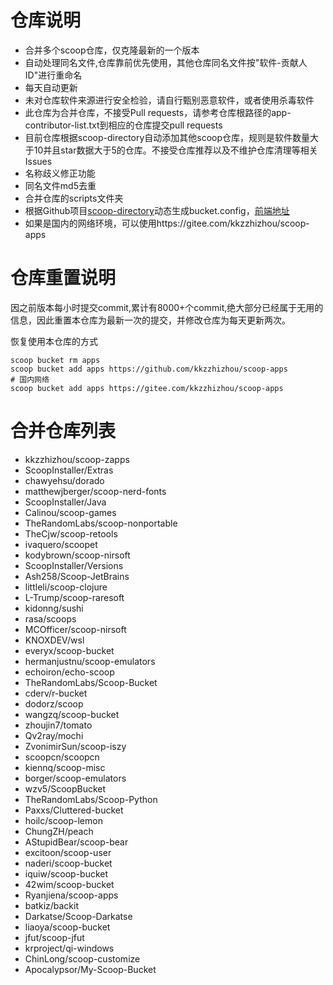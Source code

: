 # 仓库说明

- 合并多个scoop仓库，仅克隆最新的一个版本
- 自动处理同名文件,仓库靠前优先使用，其他仓库同名文件按"软件-贡献人ID"进行重命名
- 每天自动更新
- 未对仓库软件来源进行安全检验，请自行甄别恶意软件，或者使用杀毒软件
- 此仓库为合并仓库，不接受Pull requests，请参考仓库根路径的app-contributor-list.txt到相应的仓库提交pull requests
- 目前仓库根据scoop-directory自动添加其他scoop仓库，规则是软件数量大于10并且star数据大于5的仓库。不接受仓库推荐以及不维护仓库清理等相关Issues
- 名称歧义修正功能
- 同名文件md5去重
- 合并仓库的scripts文件夹
- 根据Github项目[scoop-directory](https://github.com/rasa/scoop-directory)动态生成bucket.config，[前端地址](https://rasa.github.io/scoop-directory/)
- 如果是国内的网络环境，可以使用https://gitee.com/kkzzhizhou/scoop-apps

# 仓库重置说明

因之前版本每小时提交commit,累计有8000+个commit,绝大部分已经属于无用的信息，因此重置本仓库为最新一次的提交，并修改仓库为每天更新两次。

恢复使用本仓库的方式

```
scoop bucket rm apps
scoop bucket add apps https://github.com/kkzzhizhou/scoop-apps
# 国内网络
scoop bucket add apps https://gitee.com/kkzzhizhou/scoop-apps
```

# 合并仓库列表

- kkzzhizhou/scoop-zapps
- ScoopInstaller/Extras
- chawyehsu/dorado
- matthewjberger/scoop-nerd-fonts
- ScoopInstaller/Java
- Calinou/scoop-games
- TheRandomLabs/scoop-nonportable
- TheCjw/scoop-retools
- ivaquero/scoopet
- kodybrown/scoop-nirsoft
- ScoopInstaller/Versions
- Ash258/Scoop-JetBrains
- littleli/scoop-clojure
- L-Trump/scoop-raresoft
- kidonng/sushi
- rasa/scoops
- MCOfficer/scoop-nirsoft
- KNOXDEV/wsl
- everyx/scoop-bucket
- hermanjustnu/scoop-emulators
- echoiron/echo-scoop
- TheRandomLabs/Scoop-Bucket
- cderv/r-bucket
- dodorz/scoop
- wangzq/scoop-bucket
- zhoujin7/tomato
- Qv2ray/mochi
- ZvonimirSun/scoop-iszy
- scoopcn/scoopcn
- kiennq/scoop-misc
- borger/scoop-emulators
- wzv5/ScoopBucket
- TheRandomLabs/Scoop-Python
- Paxxs/Cluttered-bucket
- hoilc/scoop-lemon
- ChungZH/peach
- AStupidBear/scoop-bear
- excitoon/scoop-user
- naderi/scoop-bucket
- iquiw/scoop-bucket
- 42wim/scoop-bucket
- Ryanjiena/scoop-apps
- batkiz/backit
- Darkatse/Scoop-Darkatse
- liaoya/scoop-bucket
- jfut/scoop-jfut
- krproject/qi-windows
- ChinLong/scoop-customize
- Apocalypsor/My-Scoop-Bucket
